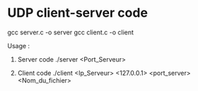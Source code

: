 # UDP client-server code 

gcc server.c -o server
gcc client.c -o client

Usage : 
1. Server code
    ./server <Port_Serveur>

2. Client code 
    ./client <Ip_Serveur> <127.0.0.1> <port_server> <Nom_du_fichier>
